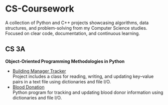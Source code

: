 # CS-Coursework

A collection of Python and C++ projects showcasing algorithms, data structures, and problem-solving from my Computer Science studies. Focused on clear code, documentation, and continuous learning.

## CS 3A

**Object-Oriented Programming Methodologies in Python**

- [Building Manager Tracker](projects/CS-3A/Building-Manager-Tracker/README.md)  
  Project includes a class for reading, writing, and updating key–value pairs in a text file using dictionaries and file I/O.
- [Blood Donation](projects/CS-3A/blood-donation/README.md)  
  Python program for tracking and updating blood donor information using dictionaries and file I/O.
